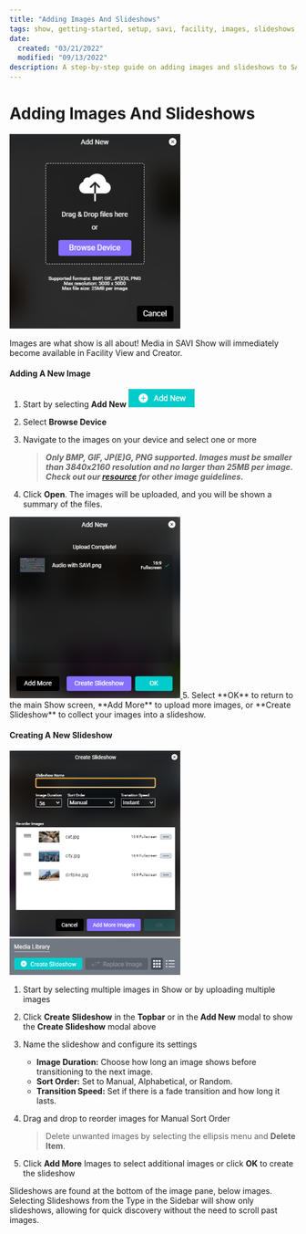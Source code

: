 ```yaml
---
title: "Adding Images And Slideshows"
tags: show, getting-started, setup, savi, facility, images, slideshows, media, ui
date:
  created: "03/21/2022"
  modified: "09/13/2022"
description: A step-by-step guide on adding images and slideshows to SAVI Show.
---
```


# Adding Images And Slideshows
<a href="../../../Assets/Knowledge-Base/User-Interface/Show/show-adding-new-image.png">
  <img src="../../../Assets/Knowledge-Base/User-Interface/Show/show-adding-new-image.png" alt="SAVI Show Adding a new image" width="300" height="">
</a>

Images are what show is all about! Media in SAVI Show will immediately become available in Facility View and Creator.

#### Adding A New Image

1. Start by selecting **Add New** [![SAVI Show. Add New icon](../../../Assets/Knowledge-Base/User-Interface/Show/show-add-new-icon.png)](../../../Assets/Knowledge-Base/User-Interface/Show/show-add-new-icon.png)

2. Select **Browse Device**

3. Navigate to the images on your device and select one or more
    >***Only BMP, GIF, JP(E)G, PNG supported. Images must be smaller than 3840x2160 resolution and no larger than 25MB per image. Check out our [resource](/Knowledge-Base/User-Interface/SAVI-Show/digital-signage-best-practices.md) for other image guidelines.***

4. Click **Open**. The images will be uploaded, and you will be shown a summary of the files.<a href="../../../Assets/Knowledge-Base/User-Interface/Show/show-add-new-summary.png">
  <img src="../../../Assets/Knowledge-Base/User-Interface/Show/show-add-new-summary.png" alt="SAVI Show. Add new summary" width="300" height="">
</a>
5. Select **OK** to return to the main Show screen, **Add More** to upload more images, or **Create Slideshow** to collect your images into a slideshow.

#### Creating A New Slideshow
<a href="../../../Assets/Knowledge-Base/User-Interface/Show/show-create-slideshow-modal.png">
  <img src="../../../Assets/Knowledge-Base/User-Interface/Show/show-create-slideshow-modal.png" alt="SAVI Show. Create slideshow modal" width="300" height="">
</a>
<a href="../../../Assets/Knowledge-Base/User-Interface/Show/create-slideshow.png">
  <img src="../../../Assets/Knowledge-Base/User-Interface/Show/create-slideshow.png" alt="Create slideshow button" width="300" height="">
</a>

1. Start by selecting multiple images in Show or by uploading multiple images

2. Click **Create Slideshow** in the **Topbar** or in the **Add New** modal to show the **Create Slideshow** modal above

3. Name the slideshow and configure its settings
    * **Image Duration:** Choose how long an image shows before transitioning to the next image.
    * **Sort Order:** Set to Manual, Alphabetical, or Random.
    * **Transition Speed:** Set if there is a fade transition and how long it lasts.

4. Drag and drop to reorder images for Manual Sort Order
    >Delete unwanted images by selecting the ellipsis menu and **Delete Item**.

5. Click **Add More** Images to select additional images or click **OK** to create the slideshow

Slideshows are found at the bottom of the image pane, below images. Selecting Slideshows from the Type in the Sidebar will show only slideshows, allowing for quick discovery without the need to scroll past images.
